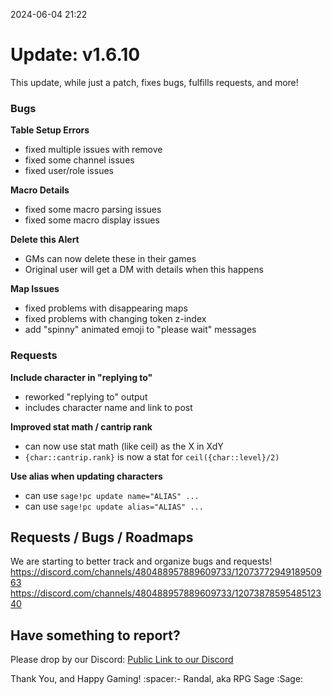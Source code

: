 2024-06-04 21:22
# Update: v1.6.10

This update, while just a patch, fixes bugs, fulfills requests, and more!

### Bugs

**Table Setup Errors**
- fixed multiple issues with remove
- fixed some channel issues
- fixed user/role issues

**Macro Details**
- fixed some macro parsing issues
- fixed some macro display issues

**Delete this Alert**
- GMs can now delete these in their games
- Original user will get a DM with details when this happens

**Map Issues**
- fixed problems with disappearing maps
- fixed problems with changing token z-index
- add "spinny" animated emoji to "please wait" messages

### Requests

**Include character in "replying to"**
- reworked "replying to" output
- includes character name and link to post

**Improved stat math / cantrip rank**
- can now use stat math (like ceil) as the X in XdY
- `{char::cantrip.rank}` is now a stat for `ceil({char::level}/2)`

**Use alias when updating characters**
- can use `sage!pc update name="ALIAS" ...`
- can use `sage!pc update alias="ALIAS" ...`

## Requests / Bugs / Roadmaps
We are starting to better track and organize bugs and requests!
https://discord.com/channels/480488957889609733/1207377294918950963
https://discord.com/channels/480488957889609733/1207387859548512340

## Have something to report?
Please drop by our Discord: [Public Link to our Discord](<https://discord.com/invite/pfAcUMN>)

Thank You, and Happy Gaming!
:spacer:- Randal, aka RPG Sage :Sage: